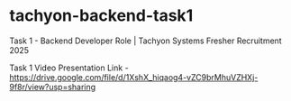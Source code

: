 # tachyon-backend-task1
Task 1 - Backend Developer Role | Tachyon Systems Fresher Recruitment 2025

Task 1 Video Presentation Link - https://drive.google.com/file/d/1XshX_hiqaog4-vZC9brMhuVZHXj-9f8r/view?usp=sharing
